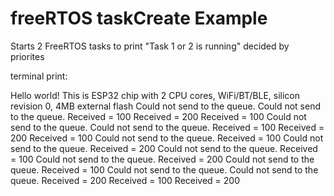 # freeRTOS taskCreate Example

Starts 2 FreeRTOS tasks to print "Task 1 or 2 is running" decided by priorites


terminal print:

Hello world!
This is ESP32 chip with 2 CPU cores, WiFi/BT/BLE, silicon revision 0, 4MB external flash
Could not send to the queue.
Could not send to the queue.
Received = 100
Received = 200
Received = 100
Could not send to the queue.
Could not send to the queue.
Received = 100
Received = 200
Received = 100
Could not send to the queue.
Received = 100
Could not send to the queue.
Received = 200
Could not send to the queue.
Received = 100
Could not send to the queue.
Received = 200
Could not send to the queue.
Received = 100
Could not send to the queue.
Could not send to the queue.
Received = 200
Received = 100
Received = 200